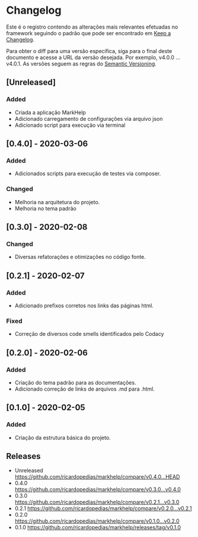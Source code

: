 # Changelog

Este é o registro contendo as alterações mais relevantes efetuadas no framework
seguindo o padrão que pode ser encontrado em [Keep a Changelog](https://keepachangelog.com/en/1.0.0).

Para obter o diff para uma versão específica, siga para o final deste documento 
e acesse a URL da versão desejada. Por exemplo, v4.0.0 ... v4.0.1.
As versões seguem as regras do [Semantic Versioning](https://semver.org/lang/pt-BR).

## \[Unreleased]

### Added

-   Criada a aplicação MarkHelp
-   Adicionado carregamento de configurações via arquivo json
-   Adicionado script para execução via terminal

## \[0.4.0] - 2020-03-06

### Added

-   Adicionados scripts para execução de testes via composer.

### Changed

-   Melhoria na arquitetura do projeto.
-   Melhoria no tema padrão

## \[0.3.0] - 2020-02-08

### Changed

-   Diversas refatorações e otimizações no código fonte.

## \[0.2.1] - 2020-02-07

### Added

-   Adicionado prefixos corretos nos links das páginas html.

### Fixed

-   Correção de diversos code smells identificados pelo Codacy

## \[0.2.0] - 2020-02-06

### Added

-   Criação do tema padrão para as documentações.
-   Adicionado correção de links de arquivos .md para .html.

## \[0.1.0] - 2020-02-05

### Added

-   Criação da estrutura básica do projeto.

## Releases

-   Unreleased <https://github.com/ricardopedias/markhelp/compare/v0.4.0...HEAD>
-   0.4.0 <https://github.com/ricardopedias/markhelp/compare/v0.3.0...v0.4.0>
-   0.3.0 <https://github.com/ricardopedias/markhelp/compare/v0.2.1...v0.3.0>
-   0.2.1 <https://github.com/ricardopedias/markhelp/compare/v0.2.0...v0.2.1>
-   0.2.0 <https://github.com/ricardopedias/markhelp/compare/v0.1.0...v0.2.0>
-   0.1.0 <https://github.com/ricardopedias/markhelp/releases/tag/v0.1.0>
